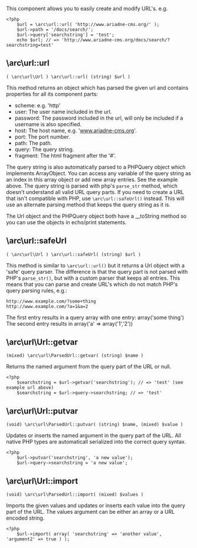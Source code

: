 This component allows you to easily create and modify URL's. e.g.

```php5
<?php
    $url = \arc\url::url( 'http://www.ariadne-cms.org/' );
    $url->path = '/docs/search/';
    $url->query['searchstring'] = 'test';
    echo $url; // => 'http://www.ariadne-cms.org/docs/search/?searchstring=test'
```
\arc\url::url
-------------
    ( \arc\url\Url ) \arc\url::url( (string) $url )

This method returns an object which has parsed the given url and contains properties for all its component parts:

- scheme: e.g. 'http'
- user: The user name included in the url.
- password: The password included in the url, will only be included if a username is also specified.
- host: The host name, e.g. 'www.ariadne-cms.org'.
- port: The port number.
- path: The path.
- query: The query string. 
- fragment: The html fragment after the '#'.

The query string is also automatically parsed to a PHPQuery object which implements ArrayObject. You can access any variable of the query string as an index in this array object or add new array entries. See the example above.
The query string is parsed with php's `parse_str` method, which doesn't understand all valid URL query parts. If you need to create a URL that isn't compatible with PHP, use `\arc\url::safeUrl()` instead. This will use an alternate parsing method that keeps the query string as it is.

The Url object and the PHPQuery object both have a __toString method so you can use the objects in echo/print statements.

\arc\url::safeUrl
-----------------
    ( \arc\url\Url ) \arc\url::safeUrl( (string) $url )

This method is similar to `\arc\url::url()` but it returns a Url object with a 'safe' query parser. The difference is that the query part is not parsed with PHP's `parse_str()`, but with a custom parser that keeps all entries. This means that you can parse and create URL's which do not match PHP's query parsing rules, e.g.:

    http://www.example.com/?some+thing
    http://www.example.com/?a=1&a=2

The first entry results in a query array with one entry: array('some thing')
The second entry results in array('a' => array('1','2'))

\arc\url\Url::getvar
--------------------------
    (mixed) \arc\url\ParsedUrl::getvar( (string) $name )

Returns the named argument from the query part of the URL or null.

```php5
<?php
    $searchstring = $url->getvar('searchstring'); // => 'test' (see example url above)
    $searchstring = $url->query->searchstring; // => 'test'
```
\arc\url\Url::putvar
--------------------------
    (void) \arc\url\ParsedUrl::putvar( (string) $name, (mixed) $value )

Updates or inserts the named argument in the query part of the URL. All native PHP types are automaticall serialized into the correct query syntax.

```php5
<?php
    $url->putvar('searchstring', 'a new value');
    $url->query->searchstring = 'a new value';
```
\arc\url\Url::import
--------------------------
    (void) \arc\url\ParsedUrl::import( (mixed) $values )

Imports the given values and updates or inserts each value into the query part of the URL. The values argument can be either an array or a URL encoded string.

```php5
<?php
    $url->import( array( 'searchstring' => 'another value', 'argument2' => true ) );
```